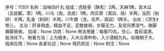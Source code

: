 序号：11301
名称：加味四斤丸
组成：虎胫骨（酥炙）2两，天麻1两，宣木瓜（去皮瓤，蒸）1两，川乌（炮，去皮）1两，肉苁蓉（酒润，焙）半两，没药（别研）半两，乳香（别研）半两，川牛膝（洗，去芦，酒润）1两半。
出处：《济生》卷三。
主治：肝肾俱虚，精血不足，足膝痠弱，步履无力，及受风寒湿气，致脚痛脚弱者。
加减：None
功效：None
用法用量：每服70丸，空心、食前温酒、盐汤任下。
制备方法：上为细末，入木瓜膏杵和，入少酒糊为丸，如梧桐子大。
临床应用：None
各家论述：None
用药禁忌：None
附注：None
